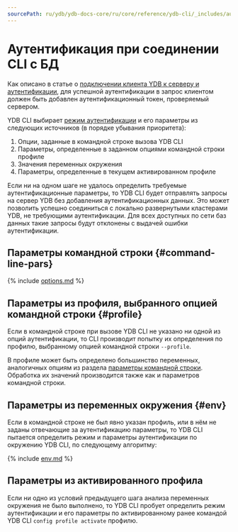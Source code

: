 ```yaml
---
sourcePath: ru/ydb/ydb-docs-core/ru/core/reference/ydb-cli/_includes/auth.md
---
```

# Аутентификация при соединении CLI с БД

Как описано в статье о [подключении клиента YDB к серверу и аутентификации](../../../concepts/connect.md), для успешной аутентификации в запрос клиентом должен быть добавлен аутентификационный токен, проверяемый сервером.

YDB CLI выбирает [режим аутентификации](../../../concepts/connect.md#auth-modes) и его параметры из следующих источников (в порядке убывания приоритета):

1. Опции, заданные в командной строке вызова YDB CLI
2. Параметры, определенные в заданном опциями командной строки профиле
3. Значения переменных окружения
4. Параметры, определенные в текущем активированном профиле

Если ни на одном шаге не удалось определить требуемые аутентификационные параметры, то YDB CLI будет отправлять запросы на сервер YDB без добавления аутентификационных данных. Это может позволить успешно соединиться с локально развернутыми кластерами YDB, не требующими аутентификации. Для всех доступных по сети баз данных такие запросы будут отклонены с выдачей ошибки аутентификации.

## Параметры командной строки {#command-line-pars}

{% include [options.md](auth/options.md) %}

## Параметры из профиля, выбранного опцией командной строки {#profile}

Если в командной строке при вызове YDB CLI не указано ни одной из опций аутентификации, то CLI производит попытку их определения по профилю, выбранному опцией командной строки `--profile`.

В профиле может быть определено большинство переменных, аналогичных опциям из раздела [параметры командной строки](#command-line-pars). Обработка их значений производится также как и параметров командной строки. 

## Параметры из переменных окружения {#env}

Если в командной строке не был явно указан профиль, или в нём не заданы отвечающие за аутентификацию параметры, то YDB CLI пытается определить режим и параметры аутентификации по окружению YDB CLI, по следующему алгоритму:

{% include [env.md](auth/env.md) %}

## Параметры из активированного профила

Если ни одно из условий предыдущего шага анализа переменных окружения не было выполнено, то YDB CLI пробует определить режим аутентификации и его параметры по  активированному ранее командой YDB CLI `config profile activate` профилю.

